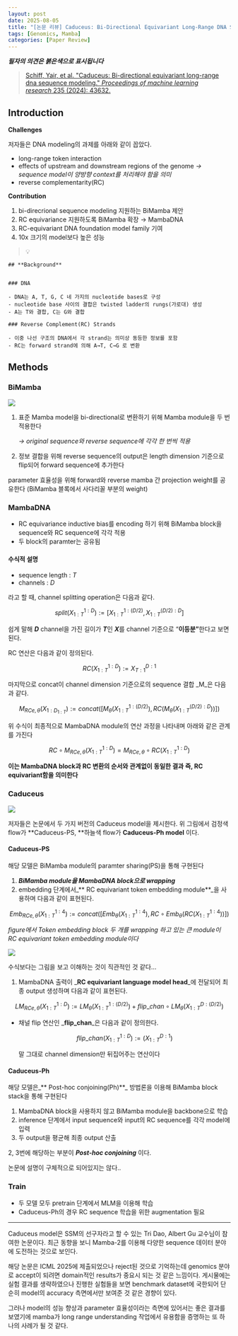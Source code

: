 ```yaml
---
layout: post
date: 2025-08-05
title: "[논문 리뷰] Caduceus: Bi-Directional Equivariant Long-Range DNA Sequence Modeling"
tags: [Genomics, Mamba]
categories: [Paper Review]
---
```


<span class="notion-red">_**필자의 의견은 붉은색으로 표시됩니다**_</span>


> [Schiff, Yair, et al. "Caduceus: Bi-directional equivariant long-range dna sequence modeling." ](https://pmc.ncbi.nlm.nih.gov/articles/PMC12189541/)[_Proceedings of machine learning research_](https://pmc.ncbi.nlm.nih.gov/articles/PMC12189541/)[ 235 (2024): 43632.](https://pmc.ncbi.nlm.nih.gov/articles/PMC12189541/)



## Introduction


**Challenges**


저자들은 DNA modeling의 과제를 아래와 같이 꼽았다.

- long-range token interaction
- effects of upstream and downstream regions of the genome 
_→ sequence model이 양방향 context를 처리해야 함을 의미_
- reverse complementarity(RC)

**Contribution**

1. bi-direcrional sequence modeling 지원하는 BiMamba 제안
1. RC equivariance 지원하도록 BiMamba 확장 → MambaDNA
1. RC-equivariant DNA foundation model family 기여
1. 10x 크기의 model보다 높은 성능

> 💡 


	## **Background**


	### DNA

	- DNA는 A, T, G, C 네 가지의 nucleotide bases로 구성
	- nucleotide base 사이의 결합은 twisted ladder의 rungs(가로대) 생성
	- A는 T와 결합, C는 G와 결합

	### Reverse Complement(RC) Strands

	- 이중 나선 구조의 DNA에서 각 strand는 의미상 동등한 정보를 포함
	- RC는 forward strand에 의해 A→T, C→G 로 변환


## Methods



### BiMamba


![](https://prod-files-secure.s3.us-west-2.amazonaws.com/542b861c-36a8-4051-84e5-8804b6728dba/2c247d59-7815-4980-99f0-8f0d21f445a7/image.png?X-Amz-Algorithm=AWS4-HMAC-SHA256&X-Amz-Content-Sha256=UNSIGNED-PAYLOAD&X-Amz-Credential=ASIAZI2LB466QM2DSPQ6%2F20250914%2Fus-west-2%2Fs3%2Faws4_request&X-Amz-Date=20250914T021959Z&X-Amz-Expires=3600&X-Amz-Security-Token=IQoJb3JpZ2luX2VjENn%2F%2F%2F%2F%2F%2F%2F%2F%2F%2FwEaCXVzLXdlc3QtMiJHMEUCIFlWAMLUlnhEqxBiIATDZZdIZKH7pvgC5KIitpxJlNN4AiEA%2FydFrCjxVpfcaUYeQ5oFZVnXfkz00nwHJAkSx9XnDDkq%2FwMIUhAAGgw2Mzc0MjMxODM4MDUiDGjR7l8DiNJkX8AqUircAzBBGJDddRqKckYte%2BjjqlfDzzP61eUSb5WAQz3iL7TwuYdTH9TYu43oPBQkL4BfRmlFJTrprFnFBmW%2FgpOEEam0fZ3WOTW4UDzV0KMcIbMkvTeA3%2BJfUkmPrmXzk4JndYb7WqOisEaoq14tXnfIBjF8MIEXIZMnVIUwm0qHAUZrr7hfCQSv2tBEjXYONbguVTtDXl6EM1DcvMDol64lrhJwx8Nc9r1na%2BwgJvRCdBxwnbVY3IS12Yym8Fb2JJ3aUDwmSsl3vR9NWUpqi%2B%2BL6w%2FluI6UhNK82nG1zgQ1JED%2Bca6LZjR11HESJxAm2AZw6wsOXR9eopmS9Z71Xe%2FAYAWQpd6gjoURO%2FSd2SYEH91cBD4eJFVDZFy%2FBWVtZeALdx1dFFJP5hWUJcu3dcb2SdaajAtwD%2BOBRy8wKRAyHgRPTAGRGHVRBo%2FepQC5HgcGm3qTtgKr5hPtlTCvMWuV%2FMOqWCE5QvLeOVL3rSbrfDiHtQVzvk3lWRyUf5tlNtkyH0YsJx6SMe21I4fskf3Cfb0CvVuBw%2BjOhE0xLdvJ3FKU49f4snV4stCzO3IwgG76J1%2FlCmz83Mycl%2F0c1W1SFTXlbZrvbaKY9aLpq58dw5Wh7iiu7eMpgF1qQ5a%2BMJaamMYGOqUBgCLmxVqityoOZOKUJ3d%2FCLjLTh3LtVn03rfUsIUhwiWQJqHY87CAKKTR36glKkaXhIOYQi3PyL6xYUOVOIIHkWRLfC9iH1sv5JZhFYvzjn%2BqqQlTCilcOpNCGCm79LtqkK4NZj8bvgOlqpALnmJZRyR20fYrgyDknR%2FFr62zeHRyMDCMaFkblfgK8NvBwxeNue8FJmnzpOPFxAImSFTz8Y8TD0c0&X-Amz-Signature=da550b4580f4d72b64b2f210830cb6738adb3b5ce9d9b8571e5b75dd90290138&X-Amz-SignedHeaders=host&x-amz-checksum-mode=ENABLED&x-id=GetObject)

1. 표준 Mamba model을 bi-directional로 변환하기 위해 Mamba module을 두 번 적용한다

	_→ original sequence와 reverse sequence에 각각 한 번씩 적용_

1. 정보 결합을 위해 reverse sequence의 output은 length dimension 기준으로 flip되어 forward sequence에 추가한다

parameter 효율성을 위해 forward와 reverse mamba 간 projection weight를 공유한다 (BiMamba 블록에서 사다리꼴 부분의 weight)



### MambaDNA

- RC equivariance inductive bias를 encoding 하기 위해 BiMamba block을 sequence와 RC sequence에 각각 적용
- 두 block의 paramter는 공유됨


#### 수식적 설명

- sequence length : _T_
- channels : _D_

라고 할 때,  channel splitting operation은 다음과 같다.


$$
split(X^{1:D}_{1:T}):=[X^{1:(D/2)}_{1:T},X^{(D/2):D}_{1:T}]
$$


<span class="notion-red">쉽게 말해 </span><span class="notion-red">_**D**_</span><span class="notion-red"> channel을 가진 길이가 </span><span class="notion-red">_**T**_</span><span class="notion-red">인 </span><span class="notion-red">_**X**_</span><span class="notion-red">를 channel 기준으로 “</span><span class="notion-red">**이등분”**</span><span class="notion-red">한다고 보면 된다.</span>


RC 연산은 다음과 같이 정의된다.


$$
RC(X^{1:D}_{1:T}):=X^{D:1}_{T:1}
$$


마지막으로 concat이 channel dimension 기준으로의 sequence 결합 _M_은 다음과 같다.


$$
M_{RCe,\theta}(X_{1:D_{1:T}}):=concat([M_{\theta}(X^{1:(D/2)}_{1:T}),RC(M_{\theta}(X^{(D/2):D}_{1:T}))])
$$


위 수식이 최종적으로 MambaDNA module의 연산 과정을 나타내며 아래와 같은 관계를 가진다


$$
RC\circ M_{RCe,\theta}(X^{1:D}_{1:T}) = M_{RCe,\theta} \circ RC(X^{1:D}_{1:T})
$$


**이는 MambaDNA block과 RC 변환의 순서와 관계없이 동일한 결과 즉, RC equivariant함을 의미한다**



### Caduceus


![](https://prod-files-secure.s3.us-west-2.amazonaws.com/542b861c-36a8-4051-84e5-8804b6728dba/f94a60d7-8145-473b-aef9-7c68d3ec604a/image.png?X-Amz-Algorithm=AWS4-HMAC-SHA256&X-Amz-Content-Sha256=UNSIGNED-PAYLOAD&X-Amz-Credential=ASIAZI2LB466QM2DSPQ6%2F20250914%2Fus-west-2%2Fs3%2Faws4_request&X-Amz-Date=20250914T022000Z&X-Amz-Expires=3600&X-Amz-Security-Token=IQoJb3JpZ2luX2VjENn%2F%2F%2F%2F%2F%2F%2F%2F%2F%2FwEaCXVzLXdlc3QtMiJHMEUCIFlWAMLUlnhEqxBiIATDZZdIZKH7pvgC5KIitpxJlNN4AiEA%2FydFrCjxVpfcaUYeQ5oFZVnXfkz00nwHJAkSx9XnDDkq%2FwMIUhAAGgw2Mzc0MjMxODM4MDUiDGjR7l8DiNJkX8AqUircAzBBGJDddRqKckYte%2BjjqlfDzzP61eUSb5WAQz3iL7TwuYdTH9TYu43oPBQkL4BfRmlFJTrprFnFBmW%2FgpOEEam0fZ3WOTW4UDzV0KMcIbMkvTeA3%2BJfUkmPrmXzk4JndYb7WqOisEaoq14tXnfIBjF8MIEXIZMnVIUwm0qHAUZrr7hfCQSv2tBEjXYONbguVTtDXl6EM1DcvMDol64lrhJwx8Nc9r1na%2BwgJvRCdBxwnbVY3IS12Yym8Fb2JJ3aUDwmSsl3vR9NWUpqi%2B%2BL6w%2FluI6UhNK82nG1zgQ1JED%2Bca6LZjR11HESJxAm2AZw6wsOXR9eopmS9Z71Xe%2FAYAWQpd6gjoURO%2FSd2SYEH91cBD4eJFVDZFy%2FBWVtZeALdx1dFFJP5hWUJcu3dcb2SdaajAtwD%2BOBRy8wKRAyHgRPTAGRGHVRBo%2FepQC5HgcGm3qTtgKr5hPtlTCvMWuV%2FMOqWCE5QvLeOVL3rSbrfDiHtQVzvk3lWRyUf5tlNtkyH0YsJx6SMe21I4fskf3Cfb0CvVuBw%2BjOhE0xLdvJ3FKU49f4snV4stCzO3IwgG76J1%2FlCmz83Mycl%2F0c1W1SFTXlbZrvbaKY9aLpq58dw5Wh7iiu7eMpgF1qQ5a%2BMJaamMYGOqUBgCLmxVqityoOZOKUJ3d%2FCLjLTh3LtVn03rfUsIUhwiWQJqHY87CAKKTR36glKkaXhIOYQi3PyL6xYUOVOIIHkWRLfC9iH1sv5JZhFYvzjn%2BqqQlTCilcOpNCGCm79LtqkK4NZj8bvgOlqpALnmJZRyR20fYrgyDknR%2FFr62zeHRyMDCMaFkblfgK8NvBwxeNue8FJmnzpOPFxAImSFTz8Y8TD0c0&X-Amz-Signature=d163e33ab48bdd2e823d221403fec75e16c4fe83251835d604a5ebaac17740cd&X-Amz-SignedHeaders=host&x-amz-checksum-mode=ENABLED&x-id=GetObject)


저자들은 논문에서 두 가지 버전의 Caduceus model을 제시한다. 위 그림에서 검정색 flow가 **Caduceus-PS, **하늘색 flow가 **Caduceus-Ph model** 이다.



#### Caduceus-PS


해당 모델은 BiMamba module의 paramter sharing(PS)을 통해 구현된다

1. _**BiMamba module을 MambaDNA block으로 wrapping**_
1. embedding 단계에서_** RC equivariant token embedding module**_을 사용하며 다음과 같이 표현된다.

$$
Emb_{RCe,\theta}(X^{1:4}_{1:T}):=concat([Emb_{\theta}(X^{1:4}_{1:T}),RC \circ Emb_{\theta}(RC(X^{1:4}_{1:T}))])
$$


_figure에서 Token embedding block 두 개를 wrapping 하고 있는 큰 module이 RC equivariant token embedding module이다_


![](https://prod-files-secure.s3.us-west-2.amazonaws.com/542b861c-36a8-4051-84e5-8804b6728dba/b175e4da-71eb-4e91-8c23-a06dabe673c9/image.png?X-Amz-Algorithm=AWS4-HMAC-SHA256&X-Amz-Content-Sha256=UNSIGNED-PAYLOAD&X-Amz-Credential=ASIAZI2LB466QM2DSPQ6%2F20250914%2Fus-west-2%2Fs3%2Faws4_request&X-Amz-Date=20250914T022000Z&X-Amz-Expires=3600&X-Amz-Security-Token=IQoJb3JpZ2luX2VjENn%2F%2F%2F%2F%2F%2F%2F%2F%2F%2FwEaCXVzLXdlc3QtMiJHMEUCIFlWAMLUlnhEqxBiIATDZZdIZKH7pvgC5KIitpxJlNN4AiEA%2FydFrCjxVpfcaUYeQ5oFZVnXfkz00nwHJAkSx9XnDDkq%2FwMIUhAAGgw2Mzc0MjMxODM4MDUiDGjR7l8DiNJkX8AqUircAzBBGJDddRqKckYte%2BjjqlfDzzP61eUSb5WAQz3iL7TwuYdTH9TYu43oPBQkL4BfRmlFJTrprFnFBmW%2FgpOEEam0fZ3WOTW4UDzV0KMcIbMkvTeA3%2BJfUkmPrmXzk4JndYb7WqOisEaoq14tXnfIBjF8MIEXIZMnVIUwm0qHAUZrr7hfCQSv2tBEjXYONbguVTtDXl6EM1DcvMDol64lrhJwx8Nc9r1na%2BwgJvRCdBxwnbVY3IS12Yym8Fb2JJ3aUDwmSsl3vR9NWUpqi%2B%2BL6w%2FluI6UhNK82nG1zgQ1JED%2Bca6LZjR11HESJxAm2AZw6wsOXR9eopmS9Z71Xe%2FAYAWQpd6gjoURO%2FSd2SYEH91cBD4eJFVDZFy%2FBWVtZeALdx1dFFJP5hWUJcu3dcb2SdaajAtwD%2BOBRy8wKRAyHgRPTAGRGHVRBo%2FepQC5HgcGm3qTtgKr5hPtlTCvMWuV%2FMOqWCE5QvLeOVL3rSbrfDiHtQVzvk3lWRyUf5tlNtkyH0YsJx6SMe21I4fskf3Cfb0CvVuBw%2BjOhE0xLdvJ3FKU49f4snV4stCzO3IwgG76J1%2FlCmz83Mycl%2F0c1W1SFTXlbZrvbaKY9aLpq58dw5Wh7iiu7eMpgF1qQ5a%2BMJaamMYGOqUBgCLmxVqityoOZOKUJ3d%2FCLjLTh3LtVn03rfUsIUhwiWQJqHY87CAKKTR36glKkaXhIOYQi3PyL6xYUOVOIIHkWRLfC9iH1sv5JZhFYvzjn%2BqqQlTCilcOpNCGCm79LtqkK4NZj8bvgOlqpALnmJZRyR20fYrgyDknR%2FFr62zeHRyMDCMaFkblfgK8NvBwxeNue8FJmnzpOPFxAImSFTz8Y8TD0c0&X-Amz-Signature=294ea279c39a4b74e1cd5d259d43f991ff384ad82dade0018821b5700f8a80f4&X-Amz-SignedHeaders=host&x-amz-checksum-mode=ENABLED&x-id=GetObject)


<span class="notion-red">수식보다는 그림을 보고 이해하는 것이 직관적인 것 같다…</span>

1. MambaDNA 출력이 _**RC equivariant language model head**_에 전달되어 최종 output 생성하며 다음과 같이 표현된다.

$$
LM_{RCe,\theta}(X^{1:D}_{1:T}):= LM_{\theta}(X^{1:(D/2)}_{1:T})+flip\_chan\circ LM_{\theta}(X^{D:(D/2)}_{1:T})
$$

- 채널 flip 연산인 _**flip\_chan**_은 다음과 같이 정의한다.

	$$
	flip\_chan(X^{1:D}_{1:T}):=(X^{D:1}_{1:T})
	$$


	말 그대로 channel dimension만 뒤집어주는 연산이다



#### Caduceus-Ph


해당 모델은_** Post-hoc conjoining(Ph)**_ 방법론을 이용해 BiMamba block stack을 통해 구현된다

1. MambaDNA block을 사용하지 않고 BiMamba module을 backbone으로 학습
1. inference 단계에서 input sequence와 input의 RC sequence를 각각 model에 입력
1. 두 output을 평균해 최종 output 산출

2, 3번에 해당하는 부분이 _**Post-hoc conjoining**_ 이다.


<span class="notion-red">논문에 설명이 구체적으로 되어있지는 않다..</span>



### Train

- 두 모델 모두 pretrain 단계에서 MLM을 이용해 학습
- Caduceus-Ph의 경우 RC sequence 학습을 위한 augmentation 필요

---


<span class="notion-red">Caduceus model은 SSM의 선구자라고 할 수 있는 Tri Dao, Albert Gu 교수님이 참여한 논문이다. 최근 동향을 보니 Mamba-2를 이용해 다양한 sequence 데이터 분야에 도전하는 것으로 보인다.</span>


<span class="notion-red">해당 논문은 ICML 2025에 제출되었으나 reject된 것으로 기억하는데 genomics 분야로 accept이 되려면 domain적인 results가 중요시 되는 것 같은 느낌이다. 게시물에는 실험 결과를 생략하였으나 진행한 실험들을 보면 benchmark dataset에 국한되어 단순히 model의 accuracy 측면에서만 보여준 것 같은 경향이 있다.</span>


<span class="notion-red">그러나 model의 성능 향상과 parameter 효율성이라는 측면에 있어서는 좋은 결과를 보였기에 mamba가 long range understanding 작업에서 유용함을 증명하는 또 하나의 사례가 될 것 같다.</span>

